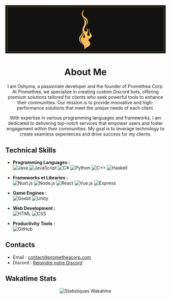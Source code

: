 <div align="center">


<img src="https://github.com/Oshyma/Oshyma/blob/main/promethea.png" width="800" alt="Skills" />

# About Me

I am Oshyma, a passionate developer and the founder of Promethea Corp. At Promethea, we specialize in creating custom Discord bots, offering premium solutions tailored for clients who seek powerful tools to enhance their communities. Our mission is to provide innovative and high-performance solutions that meet the unique needs of each client.

With expertise in various programming languages and frameworks, I am dedicated to delivering top-notch services that empower users and foster engagement within their communities. My goal is to leverage technology to create seamless experiences and drive success for my clients.
</div>

## Technical Skills

- **Programming Languages :**  
  ![Java](https://skillicons.dev/icons?i=java) 
  ![JavaScript](https://skillicons.dev/icons?i=js) 
  ![C#](https://skillicons.dev/icons?i=cs) 
  ![Python](https://skillicons.dev/icons?i=py) 
  ![C++](https://skillicons.dev/icons?i=cpp) 
  ![Haskell](https://skillicons.dev/icons?i=haskell)

- **Frameworks et Libraries :**  
  ![Nuxt.js](https://skillicons.dev/icons?i=nuxtjs) 
  ![Node.js](https://skillicons.dev/icons?i=nodejs) 
  ![React](https://skillicons.dev/icons?i=react) 
  ![Vue.js](https://skillicons.dev/icons?i=vue) 
  ![Express](https://skillicons.dev/icons?i=express)

- **Game Engines :**  
  ![Godot](https://skillicons.dev/icons?i=godot) 
  ![Unity](https://skillicons.dev/icons?i=unity)

- **Web Development :**  
  ![HTML](https://skillicons.dev/icons?i=html) 
  ![CSS](https://skillicons.dev/icons?i=css)

- **Productivity Tools :**  
  ![GitHub](https://skillicons.dev/icons?i=github)



## Contacts
  
- Email : [contact@prometheacorp.com](mailto:contact.promethea@gmail.com)
- Discord : [Rejoindre notre Discord](https://discord.gg/eRSdk5YCD5)



## Wakatime Stats

<div align="center">
    
![Statistiques Wakatime](https://github-readme-stats.vercel.app/api/wakatime?username=oshyma&langs_count=8&layout=compact&hide_border=true&bg_color=000000&title_color=fdaaaa&text_color=fdaaaa&icon_color=fdaaaa)
</div>

